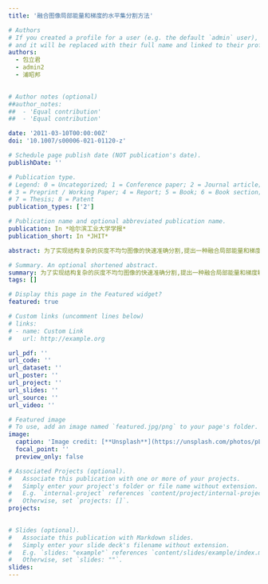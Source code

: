 ```yaml
---
title: '融合图像局部能量和梯度的水平集分割方法'

# Authors
# If you created a profile for a user (e.g. the default `admin` user), write the username (folder name) here
# and it will be replaced with their full name and linked to their profile.
authors:
  - 包立君 
  - admin2
  - 浦昭邦
  

# Author notes (optional)
##author_notes:
##  - 'Equal contribution'
##  - 'Equal contribution'

date: '2011-03-10T00:00:00Z'
doi: '10.1007/s00006-021-01120-z'

# Schedule page publish date (NOT publication's date).
publishDate: ''

# Publication type.
# Legend: 0 = Uncategorized; 1 = Conference paper; 2 = Journal article;
# 3 = Preprint / Working Paper; 4 = Report; 5 = Book; 6 = Book section;
# 7 = Thesis; 8 = Patent
publication_types: ['2']

# Publication name and optional abbreviated publication name.
publication: In *哈尔滨工业大学学报*
publication_short: In *JHIT*

abstract: 为了实现结构复杂的灰度不均匀图像的快速准确分割,提出一种融合局部能量和梯度敏感性的水平集方法,采用梯度敏感的能量函数改进局部能量最小化水平集方法,并利用灰度全局信息自动初始化水平集.局部能量函数由局部灰度拟合函数定义,是水平集的外部驱动能量,适用于分割灰度不均匀图像.梯度敏感项依据图像特性,自动判定对水平集的驱动方向,其外部能量函数能加速零水平集向目标边界的运动,内.部能量函数则推动零水平集离开平坦区域.该方法提高了水平集演化的速度和稳定性;通过调节水平集对不同强度边缘的敏感度,能够提取出弱边缘;而且不需要交互式操作.实验结果表明,该方法在分割灰度不均匀图像时,具有快速、准确和鲁棒性好的特点.

# Summary. An optional shortened abstract.
summary: 为了实现结构复杂的灰度不均匀图像的快速准确分割,提出一种融合局部能量和梯度敏感性的水平集方法,采用梯度敏感的能量函数改进局部能量最小化水平集方法,并利用灰度全局信息自动初始化水平集.局部能量函数由局部灰度拟合函数定义,是水平集的外部驱动能量,适用于分割灰度不均匀图像.
tags: []

# Display this page in the Featured widget?
featured: true

# Custom links (uncomment lines below)
# links:
# - name: Custom Link
#   url: http://example.org

url_pdf: ''
url_code: ''
url_dataset: ''
url_poster: ''
url_project: ''
url_slides: ''
url_source: ''
url_video: ''

# Featured image
# To use, add an image named `featured.jpg/png` to your page's folder.
image:
  caption: 'Image credit: [**Unsplash**](https://unsplash.com/photos/pLCdAaMFLTE)'
  focal_point: ''
  preview_only: false

# Associated Projects (optional).
#   Associate this publication with one or more of your projects.
#   Simply enter your project's folder or file name without extension.
#   E.g. `internal-project` references `content/project/internal-project/index.md`.
#   Otherwise, set `projects: []`.
projects:
 

# Slides (optional).
#   Associate this publication with Markdown slides.
#   Simply enter your slide deck's filename without extension.
#   E.g. `slides: "example"` references `content/slides/example/index.md`.
#   Otherwise, set `slides: ""`.
slides: 
---
```

<div style='display: none'>
{{% callout note %}}
Click the _Cite_ button above to demo the feature to enable visitors to import publication metadata into their reference management software.
{{% /callout %}}

{{% callout note %}}
Create your slides in Markdown - click the _Slides_ button to check out the example.
{{% /callout %}}

Supplementary notes can be added here, including [code, math, and images](https://wowchemy.com/docs/writing-markdown-latex/).
<div style='display: none'>